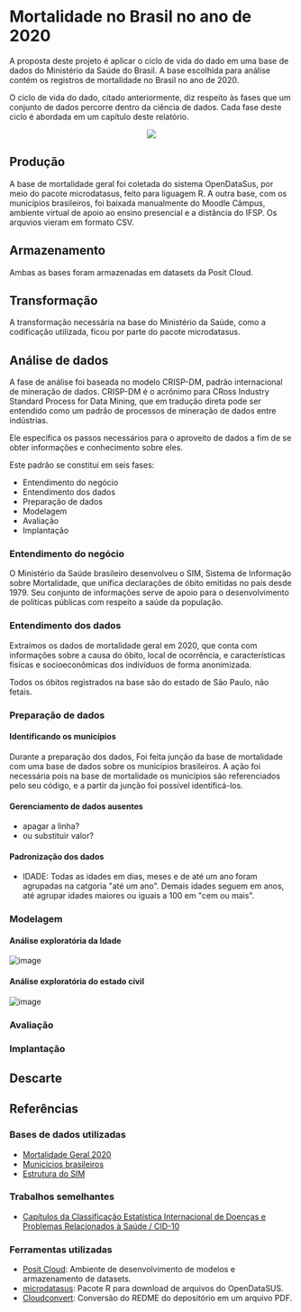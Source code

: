 # Mortalidade no Brasil no ano de 2020

A proposta deste projeto é aplicar o ciclo de vida do dado em uma base de dados do Ministério da Saúde do Brasil. A base escolhida para análise contém os registros de mortalidade no Brasil no ano de 2020.

O ciclo de vida do dado, citado anteriormente, diz respeito às fases que um conjunto de dados percorre dentro da ciência de dados. Cada fase deste ciclo é abordada em um capítulo deste relatório.

<p align="center">
  <img src="https://github.com/MQ-J/analise_dados_mortalidade/assets/61765516/cde2974a-a80d-4d9a-acb8-900233792a2d" />
</p>

## Produção
A base de mortalidade geral foi coletada do sistema OpenDataSus, por meio do pacote microdatasus, feito para liguagem R. A outra base, com os municípios brasileiros, foi baixada manualmente do Moodle Câmpus, ambiente virtual de apoio ao ensino presencial e a distância do IFSP.
Os arquvios vieram em formato CSV.

## Armazenamento
Ambas as bases foram armazenadas em datasets da Posit Cloud.

## Transformação
A transformação necessária na base do Ministério da Saúde, como a codificação utilizada, ficou por parte do pacote microdatasus.

## Análise de dados
A fase de análise foi baseada no modelo CRISP-DM, padrão internacional de mineração de dados. CRISP-DM é o acrônimo para CRoss Industry Standard Process for Data Mining, que em tradução direta pode ser entendido como um padrão de processos de mineração de dados entre indústrias.

Ele especifica os passos necessários para o aproveito de dados a fim de se obter informações e conhecimento sobre eles.

Este padrão se constitui em seis fases:
- Entendimento do negócio
- Entendimento dos dados
- Preparação de dados
- Modelagem
- Avaliação
- Implantação

### Entendimento do negócio
O Ministério da Saúde brasileiro desenvolveu o SIM, Sistema de Informação sobre Mortalidade, que unifica declarações de óbito emitidas no país desde 1979. Seu conjunto de informações serve de apoio para o desenvolvimento de políticas públicas com respeito a saúde da população.

### Entendimento dos dados
Extraímos os dados de mortalidade geral em 2020, que conta com informações sobre a causa do óbito, local de ocorrência, e características fisícas e socioeconômicas dos indivíduos de forma anonimizada.

Todos os óbitos registrados na base são do estado de São Paulo, não fetais.

### Preparação de dados

#### Identificando os municípios
Durante a preparação dos dados, Foi feita junção da base de mortalidade com uma base de dados sobre os municípios brasileiros. A ação foi necessária pois na base de mortalidade os municípios são referenciados pelo seu código, e a partir da junção foi possível identificá-los.

#### Gerenciamento de dados ausentes
- apagar a linha?
- ou substituir valor?

#### Padronização dos dados
- IDADE: Todas as idades em dias, meses e de até um ano foram agrupadas na catgoria "até um ano". Demais idades seguem em anos, até agrupar idades maiores ou iguais a 100 em "cem ou mais".

### Modelagem

#### Análise exploratória da Idade

![image](https://github.com/MQ-J/analise_dados_mortalidade/assets/61765516/dbacae94-dab0-42fe-a74b-4f9a427c17ad)

#### Análise exploratória do estado cívil

![image](https://github.com/MQ-J/analise_dados_mortalidade/assets/61765516/5b9fc852-f1f4-458f-826b-d176539ac52e)

### Avaliação

### Implantação

## Descarte

## Referências
### Bases de dados utilizadas
- [Mortalidade Geral 2020](https://opendatasus.saude.gov.br/dataset/sim-1979-2019/resource/c622b337-a522-4243-bf19-6c971e809cff)
- [Municícios brasileiros](https://eadcampus.spo.ifsp.edu.br/pluginfile.php/961605/mod_resource/content/2/municipios.csv)
- [Estrutura do SIM](https://diaad.s3.sa-east-1.amazonaws.com/sim/Mortalidade_Geral+-+Estrutura.pdf)
### Trabalhos semelhantes
- [Capítulos da Classificação Estatística Internacional de Doenças e
Problemas Relacionados à Saúde / CID-10](https://www.saude.sc.gov.br/index.php/informacoes-gerais-documentos/video-e-webconferencias/webconferencias-2010/treinamento-sim/3659-manual-mortalidade-2007/file)
### Ferramentas utilizadas
- [Posit Cloud](https://posit.cloud/): Ambiente de desenvolvimento de modelos e armazenamento de datasets.
- [microdatasus](https://github.com/rfsaldanha/microdatasus): Pacote R para download de arquivos do OpenDataSUS.
- [Cloudconvert](https://cloudconvert.com/md-to-pdf): Conversão do REDME do depositório em um arquivo PDF.

